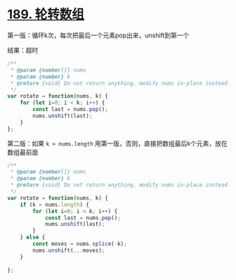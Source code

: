 # [189. 轮转数组](https://leetcode.cn/problems/rotate-array/?envType=study-plan-v2&envId=top-interview-150)

第一版：循环k次，每次把最后一个元素pop出来，unshift到第一个

结果：超时

```js
/**
 * @param {number[]} nums
 * @param {number} k
 * @return {void} Do not return anything, modify nums in-place instead.
 */
var rotate = function(nums, k) {
    for (let i=0; i < k; i++) {
        const last = nums.pop();
        nums.unshift(last);
    }
};
```


第二版：如果 `k > nums.length`  用第一版，否则，直接把数组最后k个元素，放在数组最前面

```js
/**
 * @param {number[]} nums
 * @param {number} k
 * @return {void} Do not return anything, modify nums in-place instead.
 */
var rotate = function(nums, k) {
    if (k > nums.length) {
        for (let i=0; i < k; i++) {
            const last = nums.pop();
            nums.unshift(last);
        }
    } else {
        const moves = nums.splice(-k);
        nums.unshift(...moves);
    }
    
};
```